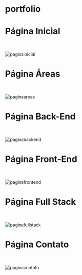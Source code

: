 # portfolio


<h1><strong>Página Inicial</strong></h1>
<br>

![paginainicial](https://github.com/isaquec11/Avaliacao_Bimestral_no-responsive/assets/112211895/5fef3340-8619-4b22-a19d-b85e74512b37)


<h1><strong>Página Áreas</strong></h1>
<br>

![paginaareas](https://github.com/isaquec11/Avaliacao_Bimestral_no-responsive/assets/112211895/87dd53ae-f88b-47d2-bd6b-f399197c833d)

<h1><strong>Página Back-End</strong></h1>
<br>

![paginabackend](https://github.com/isaquec11/Avaliacao_Bimestral_no-responsive/assets/112211895/67136535-cbcf-4998-b001-6b071c9e71d7)


<h1><strong>Página Front-End</strong></h1>
<br>

![paginafrontend](https://github.com/isaquec11/Avaliacao_Bimestral_no-responsive/assets/112211895/21cdee16-4a27-4b92-923b-d23708fc40f7)


<h1><strong>Página Full Stack</strong></h1>
<br>

![paginafullstack](https://github.com/isaquec11/Avaliacao_Bimestral_no-responsive/assets/112211895/edbe60ca-6b08-4a11-af10-593be2c2d091)


<h1><strong>Página Contato</strong></h1>
<br>

![paginacontato](https://github.com/isaquec11/Avaliacao_Bimestral_no-responsive/assets/112211895/ba058685-c8c3-43ab-8586-a1b3138960a1)

